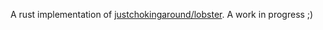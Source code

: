 A rust implementation of [justchokingaround/lobster](https://github.com/justchokingaround/lobster). A work in progress ;)
